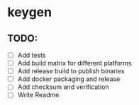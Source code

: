 # keygen

## TODO:

- [ ] Add tests
- [ ] Add build matrix for different platforms
- [ ] Add release build to publish binaries
- [ ] Add docker packaging and release
- [ ] Add checksum and verification
- [ ] Write Readme
